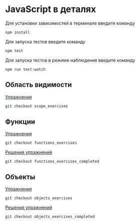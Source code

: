 # JavaScript в деталях

Для установки зависимостей в терминале введите команду

```
npm install
```

Для запуска тестов введите команду

```
npm test
```

Для запуска тестов в режиме наблюдения введите команду

```
npm run test:watch
```

## Область видимости

[Упражнения](https://github.com/codedojo/javascript-in-depth/tree/scope_exercises)

```sh
git checkout scope_exercises
```

## Функции

[Упражнения](https://github.com/codedojo/javascript-in-depth/tree/functions_exercises)

```
git checkout functions_exercises
```

[Решения упражнений](https://github.com/codedojo/javascript-in-depth/tree/function_exercises_completed)

```
git checkout functions_exercises_completed
```

## Объекты

[Упражнения](https://github.com/codedojo/javascript-in-depth/tree/objects_exercises)

```
git checkout objects_exercises
```

[Решения упражнений](https://github.com/codedojo/javascript-in-depth/tree/objects_exercises_completed)

```
git checkout objects_exercises_completed
```
